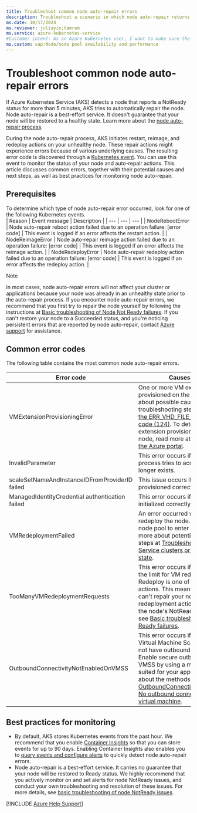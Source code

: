 ```yaml
---
title: Troubleshoot common node auto-repair errors
description: Troubleshoot a scenario in which node auto-repair returns an error code when you try to repair a node that has a NotReady status.
ms.date: 10/17/2024
ms.reviewer: juliayin;tamram
ms.service: azure-kubernetes-service
#Customer intent: As an Azure Kubernetes user, I want to make sure the automatic repair actions from AKS node auto-repair don't adversely affect my applications or cluster health.
ms.custom: sap:Node/node pool availability and performance
---
```

# Troubleshoot common node auto-repair errors

If Azure Kubernetes Service (AKS) detects a node that reports a NotReady status for more than 5 minutes, AKS tries to automatically repair the node. Node auto-repair is a best-effort service. It doesn't guarantee that your node will be restored to a healthy state. Learn more about the [node auto-repair process](/azure/aks/node-auto-repair).

During the node auto-repair process, AKS initiates restart, reimage, and redeploy actions on your unhealthy node. These repair actions might experience errors because of various underlying causes. The resulting error code is discovered through a [Kubernetes event](/azure/aks/events). You can use this event to monitor the status of your node and auto-repair actions. This article discusses common errors, together with their potential causes and next steps, as well as best practices for monitoring node auto-repair.

## Prerequisites
To determine which type of node auto-repair error occurred, look for one of the following Kubernetes events.  
| Reason | Event message | Description |
| --- | --- | --- |
| NodeRebootError | Node auto-repair reboot action failed due to an operation failure: [error code] | This event is logged if an error affects the restart action. |
| NodeReimageError | Node auto-repair reimage action failed due to an operation failure: [error code] | This event is logged if an error affects the reimage action. |
| NodeRedeployError | Node auto-repair redeploy action failed due to an operation failure: [error code] | This event is logged if an error affects the redeploy action. |

> [!NOTE]
> In most cases, node auto-repair errors will not affect your cluster or applications because your node was already in an unhealthy state prior to the auto-repair process. If you encounter node auto-repair errors, we recommend that you first try to repair the node yourself by following the instructions at [Basic troubleshooting of Node Not Ready failures](./node-not-ready-basic-troubleshooting.md). If you can't restore your node to a Succeeded status, and you're noticing persistent errors that are reported by node auto-repair, contact [Azure support](https://ms.portal.azure.com/#blade/Microsoft_Azure_Support/HelpAndSupportBlade/overview?DMC=troubleshoot) for assistance.

## Common error codes
The following table contains the most common node auto-repair errors.

| Error code | Causes & Solution |
|---|---|
| VMExtensionProvisioningError | One or more VM extensions weren't provisioned on the node. Learn more about possible causes and troubleshooting steps at [Troubleshoot the ERR_VHD_FILE_NOT_FOUND error code (124)](../create-upgrade-delete/error-code-vhdfilenotfound.md). To determine the exact VM extension provisioning error on your node, read more at [View error details in the Azure portal](../create-upgrade-delete/troubleshoot-aks-cluster-creation-issues.md#view-resources-in-the-azure-portal). |
| InvalidParameter | This error occurs if the node auto-repair process tries to access a node that no longer exists. |
| scaleSetNameAndInstanceIDFromProviderID failed | This issue occurs if the node is not provisioned correctly. |
| ManagedIdentityCredential authentication failed | This error occurs if the node is not initialized correctly. |
| VMRedeploymentFailed | An error occurred when you tried to redeploy the node. This may cause your node pool to enter a failed state. Learn more about potential causes and next steps at [Troubleshoot Azure Kubernetes Service clusters or nodes in a failed state](./cluster-node-virtual-machine-failed-state.md#scenario-3-node-pool-is-in-a-failed-state). |
| TooManyVMRedeploymentRequests | This error occurs if your cluster exceeds the limit for VM redeployment requests. Redeploy is one of the auto-repair actions. This means that auto-repair can't repair your node by using redeployment actions. To troubleshoot the node's NotReady issue manually, see [Basic troubleshooting of Node Not Ready failures](./node-not-ready-basic-troubleshooting.md). |
| OutboundConnectivityNotEnabledOnVMSS | This error occurs if your node or overall Virtual Machine Scale Set (VMSS) does not have outbound access enabled. Enable secure outbound access for your VMSS by using a method that's best suited for your application. Read more about the methods at [OutboundConnectivityNotEnabledOnVM. No outbound connectivity configured for virtual machine](../../virtual-machine-scale-sets/deploy/vmss-outbound-connectivity-not-enabled.md#solution). |

## Best practices for monitoring
- By default, AKS stores Kubernetes events from the past hour. We recommend that you enable [Container Insights](/azure/azure-monitor/containers/kubernetes-monitoring-enable#enable-container-insights) so that you can store events for up to 90 days. Enabling Container Insights also enables you to [query events and configure alerts](/azure/aks/events#automating-event-notifications) to quickly detect node auto-repair errors.
- Node auto-repair is a best-effort service. It carries no guarantee that your node will be restored to Ready status. We highly recommend that you actively monitor on and set alerts for node NotReady issues, and conduct your own troubleshooting and resolution of these issues. For more details, see [basic troubleshooting of node NotReady issues](./node-not-ready-basic-troubleshooting.md).

[!INCLUDE [Azure Help Support](../../../includes/azure-help-support.md)]
